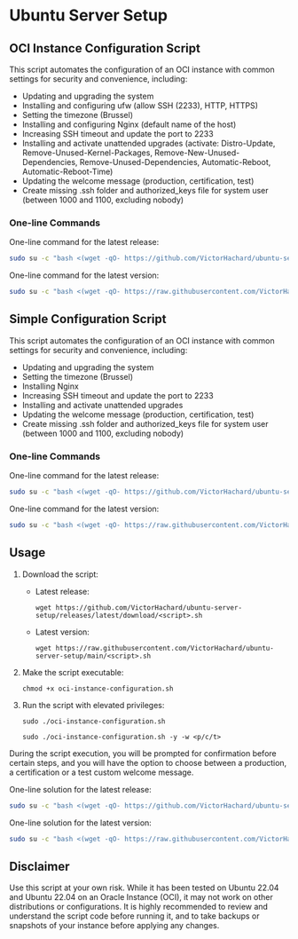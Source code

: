 # Ubuntu Server Setup

## OCI Instance Configuration Script

This script automates the configuration of an OCI instance with common settings for security and convenience, including:

- Updating and upgrading the system
- Installing and configuring ufw (allow SSH (2233), HTTP, HTTPS)
- Setting the timezone (Brussel)
- Installing and configuring Nginx (default name of the host)
- Increasing SSH timeout and update the port to 2233
- Installing and activate unattended upgrades (activate: Distro-Update, Remove-Unused-Kernel-Packages, Remove-New-Unused-Dependencies, Remove-Unused-Dependencies, Automatic-Reboot, Automatic-Reboot-Time)
- Updating the welcome message (production, certification, test)
- Create missing .ssh folder and authorized_keys file for system user (between 1000 and 1100, excluding nobody)

### One-line Commands

One-line command for the latest release:

```sh
sudo su -c "bash <(wget -qO- https://github.com/VictorHachard/ubuntu-server-setup/releases/latest/download/oci-setup.sh) -y -w p" root
```

One-line command for the latest version:

```sh
sudo su -c "bash <(wget -qO- https://raw.githubusercontent.com/VictorHachard/ubuntu-server-setup/main/oci-setup.sh) -y -w p" root
```

## Simple Configuration Script

This script automates the configuration of an OCI instance with common settings for security and convenience, including:

- Updating and upgrading the system
- Setting the timezone (Brussel)
- Installing Nginx
- Increasing SSH timeout and update the port to 2233
- Installing and activate unattended upgrades
- Updating the welcome message (production, certification, test)
- Create missing .ssh folder and authorized_keys file for system user (between 1000 and 1100, excluding nobody)

### One-line Commands

One-line command for the latest release:

```sh
sudo su -c "bash <(wget -qO- https://github.com/VictorHachard/ubuntu-server-setup/releases/latest/download/simple-setup.sh) -y -w p" root
```

One-line command for the latest version:

```sh
sudo su -c "bash <(wget -qO- https://raw.githubusercontent.com/VictorHachard/ubuntu-server-setup/main/simple-setup.sh) -y -w p" root
```

## Usage

1. Download the script:

   - Latest release:
      ```
      wget https://github.com/VictorHachard/ubuntu-server-setup/releases/latest/download/<script>.sh
      ```
   - Latest version:
      ```
      wget https://raw.githubusercontent.com/VictorHachard/ubuntu-server-setup/main/<script>.sh
      ```

2. Make the script executable:

   ```
   chmod +x oci-instance-configuration.sh
   ```

3. Run the script with elevated privileges:

   ```
   sudo ./oci-instance-configuration.sh
   ```

   ```
   sudo ./oci-instance-configuration.sh -y -w <p/c/t>
   ```

During the script execution, you will be prompted for confirmation before certain steps, and you will have the option to choose between a production, a certification or a test custom welcome message.

One-line solution for the latest release:

```sh
sudo su -c "bash <(wget -qO- https://github.com/VictorHachard/ubuntu-server-setup/releases/latest/download/<script>.sh) -y -w p" root
```

One-line solution for the latest version:

```sh
sudo su -c "bash <(wget -qO- https://raw.githubusercontent.com/VictorHachard/ubuntu-server-setup/main/<script>.sh) -y -w p" root
```

## Disclaimer

Use this script at your own risk. While it has been tested on Ubuntu 22.04 and Ubuntu 22.04 on an Oracle Instance (OCI), it may not work on other distributions or configurations. It is highly recommended to review and understand the script code before running it, and to take backups or snapshots of your instance before applying any changes.

